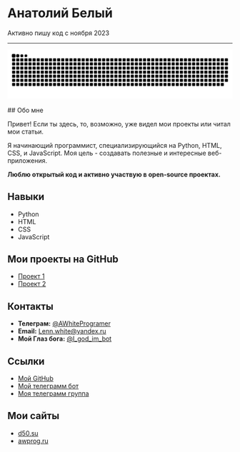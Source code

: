 # Анатолий Белый

Активно пишу код с ноября 2023
___
<p align="center">
 <img width="600" src="https://raw.githubusercontent.com/Platane/snk/output/github-contribution-grid-snake.svg" alt="snake"/>
</p>
## Обо мне

Привет! Если ты здесь, то, возможно, уже видел мои проекты или читал мои статьи.

Я начинающий программист, специализирующийся на Python, HTML, CSS, и JavaScript. Моя цель - создавать полезные и интересные веб-приложения.

**Люблю открытый код и активно участвую в open-source проектах.**

## Навыки
- Python
- HTML
- CSS
- JavaScript

## Мои проекты на GitHub
- [Проект 1](ссылка)
- [Проект 2](ссылка)


## Контакты
- **Телеграм:** [@AWhiteProgramer](https://t.me/AWProgramer)
- **Email:** Lenn.white@yandex.ru
- **Мой Глаз бога:** [@I_god_im_bot](https://t.me/I_god_im_bot)

## Ссылки
- [Мой GitHub](https://github.com/AWProger)
- [Мой телеграмм бот](https://t.me/ATTWhiteBot)
- [Моя телеграмм группа](https://t.me/AWProgramer)

## Мои сайты
- [d50.su](https://d50.su)
- [awprog.ru](https://awprog.ru)

<!--
**AWProger/AWProger** is a ✨ _special_ ✨ repository because its `README.md` (this file) appears on your GitHub profile.

Here are some ideas to get you started:

- 🔭 I’m currently working on ...
- 🌱 I’m currently learning ...
- 👯 I’m looking to collaborate on ...
- 🤔 I’m looking for help with ...
- 💬 Ask me about ...
- 📫 How to reach me: ...
- 😄 Pronouns: ...
- ⚡ Fun fact: ...
-->
